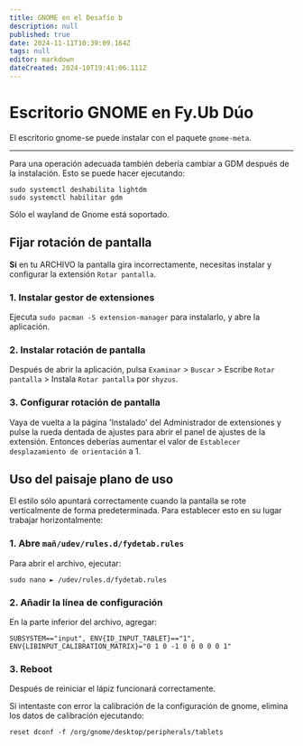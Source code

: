 ```yaml
---
title: GNOME en el Desafío b
description: null
published: true
date: 2024-11-11T10:39:09.164Z
tags: null
editor: markdown
dateCreated: 2024-10T19:41:06.111Z
---
```


# Escritorio GNOME en Fy.Ub Dúo

El escritorio gnome-se puede instalar con el paquete `gnome-meta`.

---

Para una operación adecuada también debería cambiar a GDM después de la instalación. Esto se puede hacer ejecutando:

```
sudo systemctl deshabilita lightdm
sudo systemctl habilitar gdm
```

Sólo el wayland de Gnome está soportado.

## Fijar rotación de pantalla

**Si** en tu ARCHIVO la pantalla gira incorrectamente, necesitas instalar y configurar la extensión `Rotar pantalla`.

### 1. Instalar gestor de extensiones

Ejecuta `sudo pacman -S extension-manager` para instalarlo, y abre la aplicación.

### 2. Instalar rotación de pantalla

Después de abrir la aplicación, pulsa `Examinar` > `Buscar` > Escribe `Rotar pantalla` > Instala `Rotar pantalla` por `shyzus`.

### 3. Configurar rotación de pantalla

Vaya de vuelta a la página 'Instalado' del Administrador de extensiones y pulse la rueda dentada de ajustes para abrir el panel de ajustes de la extensión.
Entonces deberías aumentar el valor de `Establecer desplazamiento de orientación` a 1.

## Uso del paisaje plano de uso

El estilo sólo apuntará correctamente cuando la pantalla se rote verticalmente de forma predeterminada.
Para establecer esto en su lugar trabajar horizontalmente:

### 1. Abre `mañ/udev/rules.d/fydetab.rules`

Para abrir el archivo, ejecutar:

```
sudo nano ► /udev/rules.d/fydetab.rules
```

### 2. Añadir la línea de configuración

En la parte inferior del archivo, agregar:

```
SUBSYSTEM=="input", ENV{ID_INPUT_TABLET}=="1", ENV{LIBINPUT_CALIBRATION_MATRIX}="0 1 0 -1 0 0 0 0 0 1"
```

### 3. Reboot

Después de reiniciar el lápiz funcionará correctamente.

Si intentaste con error la calibración de la configuración de gnome, elimina los datos de calibración ejecutando:

```
reset dconf -f /org/gnome/desktop/peripherals/tablets
```
